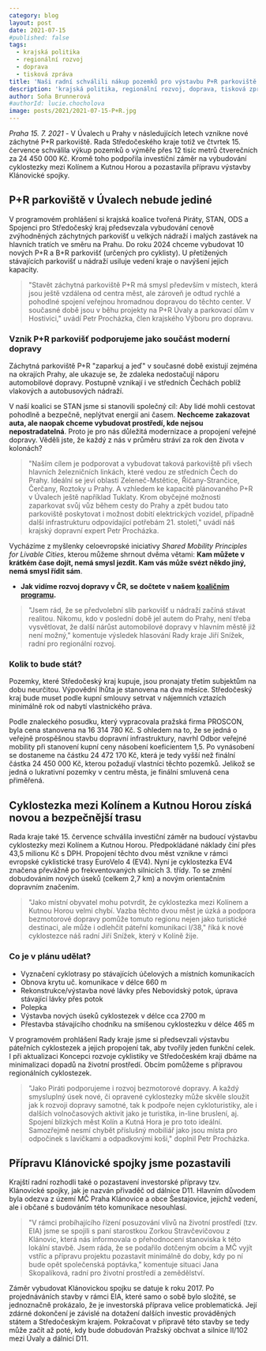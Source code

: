 ```yaml
---
category: blog
layout: post
date: 2021-07-15
#published: false
tags: 
  - krajská politika
  - regionální rozvoj
  - doprava
  - tisková zpráva
title: 'Naši radní schválili nákup pozemků pro výstavbu P+R parkoviště v Úvalech, investiční záměr cyklostezky na Kutnohorsku a pozastavili přípravu Klánovické spojky'
description: 'krajská politika, regionální rozvoj, doprava, tisková zpráva'
author: Soňa Brunnerová
#authorId: lucie.chocholova
image: posts/2021/2021-07-15-P+R.jpg
---
```


*Praha 15. 7. 2021* - V Úvalech u Prahy v následujících letech vznikne nové záchytné P+R parkoviště. Rada Středočeského kraje totiž ve čtvrtek 15. července schválila výkup pozemků o výměře přes 12 tisíc metrů čtverečních za 24 450 000 Kč. Kromě toho podpořila investiční záměr na vybudování cyklostezky mezi Kolínem a Kutnou Horou a pozastavila přípravu výstavby Klánovické spojky.

## P+R parkoviště v Úvalech nebude jediné
V programovém prohlášení si krajská koalice tvořená Piráty, STAN, ODS a Spojenci pro Středočeský kraj předsevzala vybudování cenově zvýhodněných záchytných parkovišť u velkých nádraží i malých zastávek na hlavních tratích ve směru na Prahu. Do roku 2024 chceme vybudovat 10 nových P+R a B+R parkovišť (určených pro cyklisty). U přetížených stávajících parkovišť u nádraží usiluje vedení kraje o navýšení jejich kapacity.

> "Stavět záchytná parkoviště P+R má smysl především v místech, která jsou ještě vzdálena od centra měst, ale zároveň je odtud rychlé a pohodlné spojení veřejnou hromadnou dopravou do těchto center. V současné době jsou v běhu projekty na P+R Úvaly a parkovací dům v Hostivici," uvádí Petr Procházka, člen krajského Výboru pro dopravu.

### Vznik P+R parkovišť podporujeme jako součást moderní dopravy
Záchytná parkoviště P+R "zaparkuj a jeď" v současné době existují zejména na okrajích Prahy, ale ukazuje se, že zdaleka nedostačují náporu automobilové dopravy. Postupně vznikají i ve středních Čechách poblíž vlakových a autobusových nádraží.

V naší koalici se STAN jsme si stanovili společný cíl: Aby lidé mohli cestovat pohodlně a bezpečně, neplýtvat energií ani časem. **Nechceme zakazovat auta, ale naopak chceme vybudovat prostředí, kde nejsou nepostradatelná**. Proto je pro nás důležitá modernizace a propojení veřejné dopravy. Věděli jste, že každý z nás v průměru stráví za rok den života v kolonách?

> "Naším cílem je podporovat a vybudovat taková parkoviště při všech hlavních železničních linkách, které vedou ze středních Čech do Prahy. Ideální se jeví oblasti Zeleneč-Mstětice, Říčany-Strančice, Čerčany, Roztoky u Prahy. A vzhledem ke kapacitě plánovaného P+R v Úvalech ještě například Tuklaty. Krom obyčejné možnosti zaparkovat svůj vůz během cesty do Prahy a zpět budou tato parkoviště poskytovat i možnost dobití elektrických vozidel, případně další infrastrukturu odpovídající potřebám 21. století," uvádí náš krajský dopravní expert Petr Procházka.

Vycházíme z myšlenky celoevropské iniciativy *Shared Mobility Principles for Livable Cities*, kterou můžeme shrnout dvěma větami: **Kam můžete v krátkém čase dojít, nemá smysl jezdit. Kam vás může svézt někdo jiný, nemá smysl řídit sám**.

* **Jak vidíme rozvoj dopravy v ČR, se dočtete v našem [koaličním programu](https://www.piratiastarostove.cz/program/resort/doprava/).**

> "Jsem rád, že se předvolební slib parkovišť u nádraží začíná stávat realitou. Nikomu, kdo v poslední době jel autem do Prahy, není třeba vysvětlovat, že další nárůst automobilové dopravy v hlavním městě již není možný," komentuje výsledek hlasování Rady kraje Jiří Snížek, radní pro regionální rozvoj.
 
### Kolik to bude stát?
Pozemky, které Středočeský kraj kupuje, jsou pronajaty třetím subjektům na dobu neurčitou. Výpovědní lhůta je stanovena na dva měsíce. Středočeský kraj bude muset podle kupní smlouvy setrvat v nájemních vztazích minimálně rok od nabytí vlastnického práva.

Podle znaleckého posudku, který vypracovala pražská firma PROSCON, byla cena stanovena na 16 314 780 Kč. S ohledem na to, že se jedná o veřejně prospěšnou stavbu dopravní infrastruktury, navrhl Odbor veřejné mobility při stanovení kupní ceny násobení koeficientem 1,5. Po vynásobení se dostaneme na částku 24 472 170 Kč, která je tedy vyšší než finální částka 24 450 000 Kč, kterou požadují vlastníci těchto pozemků. Jelikož se jedná o lukrativní pozemky v centru města, je finální smluvená cena přiměřená.

## Cyklostezka mezi Kolínem a Kutnou Horou získá novou a bezpečnější trasu 
Rada kraje také 15. července schválila investiční záměr na budoucí výstavbu cyklostezky mezi Kolínem a Kutnou Horou. Předpokládané náklady činí přes 43,5 milionu Kč s DPH. Propojení těchto dvou měst vznikne v rámci evropské cyklistické trasy EuroVelo 4 (EV4). Nyní je cyklostezka EV4 značena převážně po frekventovaných silnicích 3. třídy. To se změní dobudováním nových úseků (celkem 2,7 km) a novým orientačním dopravním značením.

> "Jako místní obyvatel mohu potvrdit, že cyklostezka mezi Kolínem a Kutnou Horou velmi chybí. Vazba těchto dvou měst je úzká a podpora bezmotorové dopravy pomůže tomuto regionu nejen jako turistické destinaci, ale může i odlehčit páteřní komunikaci I/38," říká k nové cyklostezce náš radní Jiří Snížek, který v Kolíně žije.

### Co je v plánu udělat?
* Vyznačení cyklotrasy po stávajících účelových a místních komunikacích
* Obnova krytu uč. komunikace v délce 660 m
* Rekonstrukce/výstavba nové lávky přes Nebovidský potok, úprava stávající lávky přes potok
* Polepka
* Výstavba nových úseků cyklostezek v délce cca 2700 m
* Přestavba stávajícího chodníku na smíšenou cyklostezku v délce 465 m

V programovém prohlášení Rady kraje jsme si předsevzali výstavbu páteřních cyklostezek a jejich propojení tak, aby tvořily jeden funkční celek. I při aktualizaci Koncepci rozvoje cyklistiky ve Středočeském kraji dbáme na minimalizaci dopadů na životní prostředí. Obcím pomůžeme s přípravou regionálních cyklostezek.

> "Jako Piráti podporujeme i rozvoj bezmotorové dopravy. A každý smysluplný úsek nové, či opravené cyklostezky může skvěle sloužit jak k rozvoji dopravy samotné, tak k podpoře nejen cykloturistiky, ale i dalších volnočasových aktivit jako je turistika, in-line bruslení, aj. Spojení blízkých měst Kolín a Kutná Hora je pro toto ideální. Samozřejmě nesmí chybět příslušný mobiliář jako jsou místa pro odpočinek s lavičkami a odpadkovými koši," doplnil Petr Procházka.

## Přípravu Klánovické spojky jsme pozastavili

Krajští radní rozhodli také o pozastavení investorské přípravy tzv. Klánovické spojky, jak je nazván přivaděč od dálnice D11. Hlavním důvodem byla odezva z území MČ Praha Klánovice a obce Šestajovice, jejichž vedení, ale i občané s budováním této komunikace nesouhlasí.

> "V rámci probíhajícího řízení posuzování vlivů na životní prostředí (tzv. EIA) jsme se spojili s paní starostkou Zorkou Stravčevičovou z Klánovic, která nás informovala o přehodnocení stanoviska k této lokální stavbě. Jsem ráda, že se podařilo dotčeným obcím a MČ vyjít vstříc a přípravu projektu pozastavit minimálně do doby, kdy po ní bude opět společenská poptávka," komentuje situaci Jana Skopalíková, radní pro životní prostředí a zemědělství.

Záměr vybudovat Klánovickou spojku se datuje k roku 2017. Po projednáváních stavby v rámci EIA, které samo o sobě bylo složité, se jednoznačně prokázalo, že je investorská příprava velice problematická. Její zdárné dokončení je závislé na dotažení dalších investic prováděných státem a Středočeským krajem. Pokračovat v přípravě této stavby se tedy může začít až poté, kdy bude dobudován Pražský obchvat a silnice II/102 mezi Úvaly a dálnicí D11.
